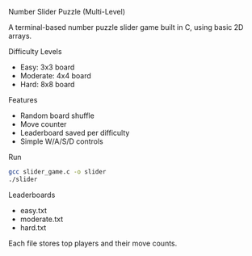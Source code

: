  Number Slider Puzzle (Multi-Level)

A terminal-based number puzzle slider game built in C, using basic 2D arrays.

Difficulty Levels

- Easy: 3x3 board
- Moderate: 4x4 board
- Hard: 8x8 board

 Features

- Random board shuffle
- Move counter
- Leaderboard saved per difficulty
- Simple W/A/S/D controls

 Run

```bash
gcc slider_game.c -o slider
./slider
```

 Leaderboards

- easy.txt
- moderate.txt
- hard.txt

Each file stores top players and their move counts.

